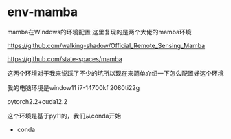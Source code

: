 # env-mamba
mamba在Windows的环境配置
这里复现的是两个大佬的mamba环境

https://github.com/walking-shadow/Official_Remote_Sensing_Mamba

https://github.com/state-spaces/mamba

这两个环境对于我来说踩了不少的坑所以现在来简单介绍一下怎么配置好这个环境

我的电脑环境是window11 i7-14700kf 2080ti22g 

pytorch2.2+cuda12.2  

这个环境是基于py11的，我们从conda开始

* conda 
